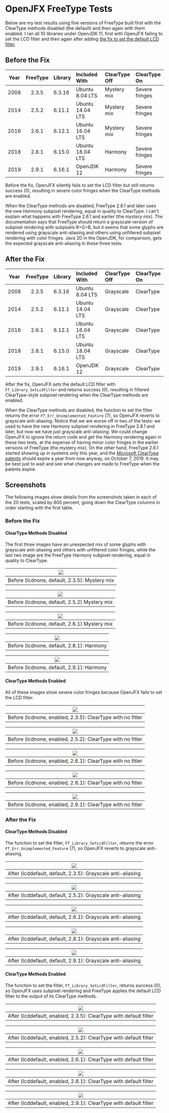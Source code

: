 # OpenJFX FreeType Tests

Below are my test results using five versions of FreeType built first with the ClearType methods disabled (the default) and then again with them enabled. I ran all 10 libraries under OpenJDK 11, first with OpenJFX failing to set the LCD filter and then again after adding [the fix to set the default LCD filter](https://github.com/javafxports/openjdk-jfx/pull/235 "JDK-8188810: Fonts are blurry on Ubuntu 16.04 and Debian 9").

## Before the Fix

| Year | FreeType | Library | Included With    | ClearType Off | ClearType On   |
|:----:|:--------:|:--------|:-----------------|:--------------|:---------------|
| 2008 | 2.3.5    | 6.3.16  | Ubuntu 8.04 LTS  | Mystery mix   | Severe fringes |
| 2014 | 2.5.2    | 6.11.1  | Ubuntu 14.04 LTS | Mystery mix   | Severe fringes |
| 2016 | 2.6.1    | 6.12.1  | Ubuntu 16.04 LTS | Mystery mix   | Severe fringes |
| 2018 | 2.8.1    | 6.15.0  | Ubuntu 18.04 LTS | Harmony       | Severe fringes |
| 2019 | 2.9.1    | 6.16.1  | OpenJDK 12       | Harmony       | Severe fringes |

Before the fix, OpenJFX silently fails to set the LCD filter but still returns success (0), resulting in severe color fringes when the ClearType methods are enabled.

When the ClearType methods are disabled, FreeType 2.8.1 and later uses the new *Harmony* subpixel rendering, equal in quality to ClearType. I can’t explain what happens with FreeType 2.6.1 and earlier (the *mystery mix*). The documentation says that FreeType should return a grayscale version of subpixel rendering with subpixels R=G=B, but it seems that some glyphs are rendered using grayscale anti-aliasing and others using unfiltered subpixel rendering with color fringes. Java 2D in the OpenJDK, for comparison, gets the expected grayscale anti-aliasing in these three tests.

## After the Fix

| Year | FreeType | Library | Included With    | ClearType Off | ClearType On   |
|:----:|:--------:|:--------|:-----------------|:--------------|:---------------|
| 2008 | 2.3.5    | 6.3.16  | Ubuntu 8.04 LTS  | Grayscale     | ClearType      |
| 2014 | 2.5.2    | 6.11.1  | Ubuntu 14.04 LTS | Grayscale     | ClearType      |
| 2016 | 2.6.1    | 6.12.1  | Ubuntu 16.04 LTS | Grayscale     | ClearType      |
| 2018 | 2.8.1    | 6.15.0  | Ubuntu 18.04 LTS | Grayscale     | ClearType      |
| 2019 | 2.9.1    | 6.16.1  | OpenJDK 12       | Grayscale     | ClearType      |

After the fix, OpenJFX sets the default LCD filter with `FT_Library_SetLcdFilter` and returns success (0), resulting in filtered ClearType-style subpixel rendering when the ClearType methods are enabled.

When the ClearType methods are disabled, the function to set the filter returns the error `FT_Err_Unimplemented_Feature` (7), so OpenJFX reverts to grayscale anti-aliasing. Notice that we are worse off in two of the tests: we used to have the new Harmony subpixel rendering in FreeType 2.8.1 and later, but now we have just grayscale anti-aliasing. We could change OpenJFX to ignore the return code and get the Harmony rendering again in these two tests, at the expense of having minor color fringes in the earlier versions of FreeType (the mystery mix). On the other hand, FreeType 2.8.1 started showing up in systems only this year, and the [Microsoft ClearType patents](http://david.freetype.org/cleartype-patents.html "ClearType Patents, FreeType and the Unix Desktop: an explanation") should expire a year from now anyway, on October 7, 2019. It may be best just to wait and see what changes are made to FreeType when the patents expire.

## Screenshots

The following images show details from the screenshots taken in each of the 20 tests, scaled by 800 percent, going down the ClearType columns in order starting with the first table.

### Before the Fix

#### ClearType Methods Disabled

The first three images have an unexpected mix of some glyphs with grayscale anti-aliasing and others with unfiltered color fringes, while the last two image are the FreeType Harmony subpixel rendering, equal in quality to ClearType.

| ![](files/ensemble/lcdnone/8xdefault-libfreetype.so.6.3.16.png) |
|:---------------------------------------------:|
| Before (lcdnone, default, 2.3.5): Mystery mix |

| ![](files/ensemble/lcdnone/8xdefault-libfreetype.so.6.11.1.png) |
|:--------------------------------------------:|
| Before (lcdnone, default, 2.5.2) Mystery mix |

| ![](files/ensemble/lcdnone/8xdefault-libfreetype.so.6.12.1.png) |
|:--------------------------------------------:|
| Before (lcdnone, default, 2.6.1) Mystery mix |

| ![](files/ensemble/lcdnone/8xdefault-libfreetype.so.6.15.0.png) |
|:-----------------------------------------:|
| Before (lcdnone, default, 2.8.1): Harmony |

| ![](files/ensemble/lcdnone/8xdefault-libfreetype.so.6.16.1.png) |
|:-----------------------------------------:|
| Before (lcdnone, default, 2.9.1): Harmony |

#### ClearType Methods Enabled

All of these images show severe color fringes because OpenJFX fails to set the LCD filter.

| ![](files/ensemble/lcdnone/8xenabled-libfreetype.so.6.3.16.png) |
|:----------------------------------------------------------:|
| Before (lcdnone, enabled, 2.3.5): ClearType with no fitler |

| ![](files/ensemble/lcdnone/8xenabled-libfreetype.so.6.11.1.png) |
|:----------------------------------------------------------:|
| Before (lcdnone, enabled, 2.5.2): ClearType with no fitler |

| ![](files/ensemble/lcdnone/8xenabled-libfreetype.so.6.12.1.png) |
|:----------------------------------------------------------:|
| Before (lcdnone, enabled, 2.6.1): ClearType with no fitler |

| ![](files/ensemble/lcdnone/8xenabled-libfreetype.so.6.15.0.png) |
|:----------------------------------------------------------:|
| Before (lcdnone, enabled, 2.8.1): ClearType with no fitler |

| ![](files/ensemble/lcdnone/8xenabled-libfreetype.so.6.16.1.png) |
|:----------------------------------------------------------:|
| Before (lcdnone, enabled, 2.9.1): ClearType with no fitler |

### After the Fix

#### ClearType Methods Disabled

The function to set the filter, `FT_Library_SetLcdFilter`, returns the error `FT_Err_Unimplemented_Feature` (7), so OpenJFX reverts to grayscale anti-aliasing.

| ![](files/ensemble/lcddefault/8xdefault-libfreetype.so.6.3.16.png) |
|:-----------------------------------------------------------:|
| After (lcddefault, default, 2.3.5): Grayscale anti-aliasing |

| ![](files/ensemble/lcddefault/8xdefault-libfreetype.so.6.11.1.png) |
|:-----------------------------------------------------------:|
| After (lcddefault, default, 2.5.2): Grayscale anti-aliasing |

| ![](files/ensemble/lcddefault/8xdefault-libfreetype.so.6.12.1.png) |
|:-----------------------------------------------------------:|
| After (lcddefault, default, 2.6.1): Grayscale anti-aliasing |

| ![](files/ensemble/lcddefault/8xdefault-libfreetype.so.6.15.0.png) |
|:-----------------------------------------------------------:|
| After (lcddefault, default, 2.8.1): Grayscale anti-aliasing |

| ![](files/ensemble/lcddefault/8xdefault-libfreetype.so.6.16.1.png) |
|:-----------------------------------------------------------:|
| After (lcddefault, default, 2.9.1): Grayscale anti-aliasing |

#### ClearType Methods Enabled

The function to set the filter, `FT_Library_SetLcdFilter`, returns success (0), so OpenJFX uses subpixel rendering and FreeType applies the default LCD filter to the output of its ClearType methods.

| ![](files/ensemble/lcddefault/8xenabled-libfreetype.so.6.3.16.png) |
|:-----------------------------------------------------------------:|
| After (lcddefault, enabled, 2.3.5): ClearType with default filter |

| ![](files/ensemble/lcddefault/8xenabled-libfreetype.so.6.11.1.png) |
|:-----------------------------------------------------------------:|
| After (lcddefault, enabled, 2.5.2): ClearType with default filter |

| ![](files/ensemble/lcddefault/8xenabled-libfreetype.so.6.12.1.png) |
|:-----------------------------------------------------------------:|
| After (lcddefault, enabled, 2.6.1): ClearType with default filter |

| ![](files/ensemble/lcddefault/8xenabled-libfreetype.so.6.15.0.png) |
|:-----------------------------------------------------------------:|
| After (lcddefault, enabled, 2.8.1): ClearType with default filter |

| ![](files/ensemble/lcddefault/8xenabled-libfreetype.so.6.16.1.png) |
|:-----------------------------------------------------------------:|
| After (lcddefault, enabled, 2.9.1): ClearType with default filter |
